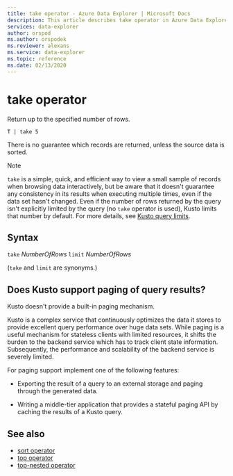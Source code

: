 ```yaml
---
title: take operator - Azure Data Explorer | Microsoft Docs
description: This article describes take operator in Azure Data Explorer.
services: data-explorer
author: orspod
ms.author: orspodek
ms.reviewer: alexans
ms.service: data-explorer
ms.topic: reference
ms.date: 02/13/2020
---
```

# take operator

Return up to the specified number of rows.

```kusto
T | take 5
```

There is no guarantee which records are returned, unless
the source data is sorted.

> [!NOTE]
> `take` is a simple, quick, and efficient way to view a small sample of records when browsing data interactively, but be aware that it doesn't guarantee any consistency in its results when executing multiple times, even if the data set hasn't changed.
> Even if the number of rows returned by the query isn't explicitly limited by the query (no `take` operator is used), Kusto limits that number by default. For more details, see [Kusto query limits](../concepts/querylimits.md).

## Syntax

`take` *NumberOfRows*
`limit` *NumberOfRows*

(`take` and `limit` are synonyms.)

## Does Kusto support paging of query results?

Kusto doesn't provide a built-in paging mechanism.

Kusto is a complex service that continuously optimizes the data it stores to provide excellent query performance over huge data sets. While paging is a useful mechanism for stateless clients with limited
resources, it shifts the burden to the backend service which
has to track client state information. Subsequently, the performance
and scalability of the backend service is severely limited.

For paging support implement one of the following features:

* Exporting the result of a query to an external storage and paging through the
   generated data.

* Writing a middle-tier application that provides a stateful paging API by caching
   the results of a Kusto query.

## See also

* [sort operator](sortoperator.md)
* [top operator](topoperator.md)
* [top-nested operator](topnestedoperator.md)